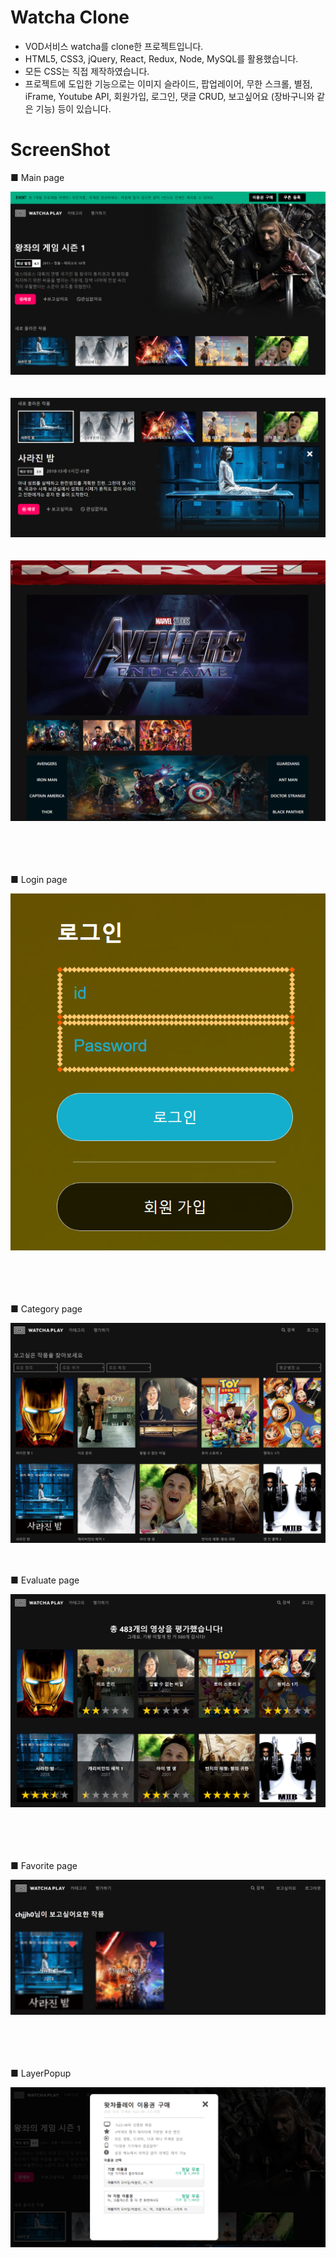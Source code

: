 # Watcha Clone
* VOD서비스 watcha를 clone한 프로젝트입니다.
* HTML5, CSS3, jQuery, React, Redux, Node, MySQL를 활용했습니다.
* 모든 CSS는 직접 제작하였습니다.
* 프로젝트에 도입한 기능으로는 이미지 슬라이드, 팝업레이어, 무한 스크롤, 별점, <br>
  iFrame, Youtube API, 회원가입, 로그인, 댓글 CRUD, 보고싶어요 (장바구니와 같은 기능) 등이 있습니다.
  
  
 # ScreenShot
 
 ■ Main page
 
 <div>
  <img src="./p_image/watcha_main.png" />
 </div>
 <br><br>
 
 <div>
  <img src="./p_image/main_newContent.png" />
 </div>
 <br><br>
 
 <div>
  <img src="./p_image/watcha_main_2.png" />
 </div>
 <br><br><br><br>

■ Login page

 <div>
  <img src="./p_image/loginPage.png" />
 </div>
 <br><br><br><br>
 
■ Category page

 <div>
  <img src="./p_image/categoryPage.png" />
 </div>
 <br><br>
 
■ Evaluate page

 <div>
  <img src="./p_image/evaluatePage.png" />
 </div>
 <br><br><br><br>

■ Favorite page

 <div>
  <img src="./p_image/favoritePage.png" />
 </div>
 <br><br><br><br>
 
■ LayerPopup

 <div>
  <img src="./p_image/layerPopup.png" />
 </div>
 <br><br><br><br>
